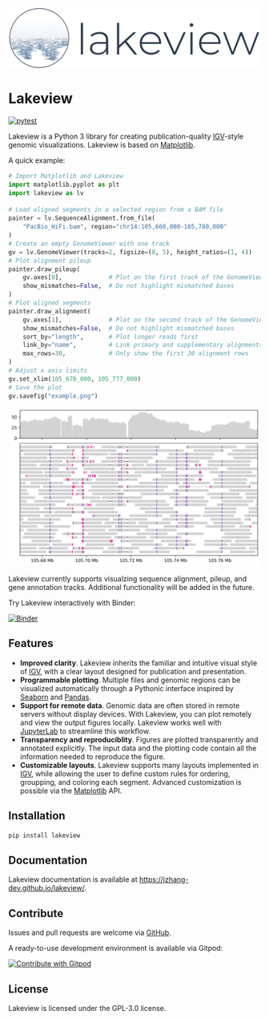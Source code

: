 ![Lakeview logo](docs/gallery/output/logo.svg)

# Lakeview

[![pytest](https://github.com/jzhang-dev/lakeview/actions/workflows/run_pytest.yml/badge.svg)](https://github.com/jzhang-dev/lakeview/actions/workflows/run_pytest.yml)

Lakeview is a Python 3 library for creating publication-quality [IGV](https://software.broadinstitute.org/software/igv/)-style genomic visualizations. Lakeview is based on [Matplotlib](https://matplotlib.org/). 

A quick example:

```py
# Import Matplotlib and Lakeview
import matplotlib.pyplot as plt
import lakeview as lv

# Load aligned segments in a selected region from a BAM file
painter = lv.SequenceAlignment.from_file(
    "PacBio_HiFi.bam", region="chr14:105,660,000-105,780,000"
)
# Create an empty GenomeViewer with one track
gv = lv.GenomeViewer(tracks=2, figsize=(8, 5), height_ratios=(1, 4))
# Plot alignment pileup
painter.draw_pileup(
    gv.axes[0],             # Plot on the first track of the GenomeViewer
    show_mismatches=False,  # Do not highlight mismatched bases
)
# Plot aligned segments
painter.draw_alignment(
    gv.axes[1],             # Plot on the second track of the GenomeViewer
    show_mismatches=False,  # Do not highlight mismatched bases
    sort_by="length",       # Plot longer reads first
    link_by="name",         # Link primary and supplementary alignments of the same read
    max_rows=30,            # Only show the first 30 alignment rows
)
# Adjust x axis limits
gv.set_xlim(105_670_000, 105_777_000)
# Save the plot
gv.savefig("example.png")
```

![example.png](tests/output/readme_demo.png)

Lakeview currently supports visualzing sequence alignment, pileup, and gene annotation tracks. Additional functionality will be added in the future. 

Try Lakeview interactively with Binder:

[![Binder](https://mybinder.org/badge_logo.svg)](https://mybinder.org/v2/gh/jzhang-dev/lakeview/HEAD)
 

## Features

- **Improved clarity**. Lakeview inherits the familiar and intuitive visual style of [IGV](https://software.broadinstitute.org/software/igv/), with a clear layout designed for publication and presentation. 
- **Programmable plotting**. Multiple files and genomic regions can be visualized automatically through a Pythonic interface inspired by [Seaborn](https://seaborn.pydata.org/) and [Pandas](https://pandas.pydata.org/).
- **Support for remote data**. Genomic data are often stored in remote servers without display devices. With Lakeview, you can plot remotely and view the output figures locally. Lakeview works well with [JupyterLab](https://jupyterlab.readthedocs.io/en/stable/) to streamline this workflow. 
- **Transparency and reproduciblity**. Figures are plotted transparently and annotated explicitly. The input data and the plotting code contain all the information needed to reproduce the figure. 
- **Customizable layouts**. Lakeview supports many layouts implemented in [IGV](https://software.broadinstitute.org/software/igv/), while allowing the user to define custom rules for ordering, groupping, and coloring each segment. Advanced customization is possible via the [Matplotlib](https://matplotlib.org/) API.

## Installation

```sh
pip install lakeview
```

## Documentation

Lakeview documentation is available at https://jzhang-dev.github.io/lakeview/.

## Contribute

Issues and pull requests are welcome via [GitHub](https://github.com/jzhang-dev/lakeview/).

A ready-to-use development environment is available via Gitpod:

[![Contribute with Gitpod](https://img.shields.io/badge/Contribute%20with-Gitpod-908a85?logo=gitpod)](https://gitpod.io/#https://github.com/jzhang-dev/lakeview)

## License

Lakeview is licensed under the GPL-3.0 license. 

